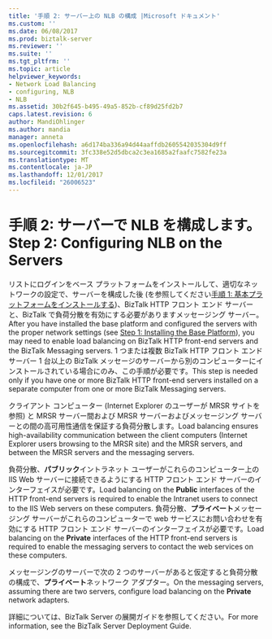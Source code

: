 ```yaml
---
title: '手順 2: サーバー上の NLB の構成 |Microsoft ドキュメント'
ms.custom: ''
ms.date: 06/08/2017
ms.prod: biztalk-server
ms.reviewer: ''
ms.suite: ''
ms.tgt_pltfrm: ''
ms.topic: article
helpviewer_keywords:
- Network Load Balancing
- configuring, NLB
- NLB
ms.assetid: 30b2f645-b495-49a5-852b-cf89d25fd2b7
caps.latest.revision: 6
author: MandiOhlinger
ms.author: mandia
manager: anneta
ms.openlocfilehash: a6d174ba336a94d44aaffdb2605542035304d9ff
ms.sourcegitcommit: 3fc338e52d5dbca2c3ea1685a2faafc7582fe23a
ms.translationtype: MT
ms.contentlocale: ja-JP
ms.lasthandoff: 12/01/2017
ms.locfileid: "26006523"
---
```

# <a name="step-2-configuring-nlb-on-the-servers"></a><span data-ttu-id="c7128-102">手順 2: サーバーで NLB を構成します。</span><span class="sxs-lookup"><span data-stu-id="c7128-102">Step 2: Configuring NLB on the Servers</span></span>
<span data-ttu-id="c7128-103">リストにログインをベース プラットフォームをインストールして、適切なネットワークの設定で、サーバーを構成した後 (を参照してください[手順 1: 基本プラットフォームをインストールする](../../adapters-and-accelerators/accelerator-swift/step-1-installing-the-base-platform.md))、BizTalk HTTP フロント エンド サーバーと、BizTalk で負荷分散を有効にする必要がありますメッセージング サーバー。</span><span class="sxs-lookup"><span data-stu-id="c7128-103">After you have installed the base platform and configured the servers with the proper network settings (see [Step 1: Installing the Base Platform](../../adapters-and-accelerators/accelerator-swift/step-1-installing-the-base-platform.md)), you may need to enable load balancing on BizTalk HTTP front-end servers and the BizTalk Messaging servers.</span></span> <span data-ttu-id="c7128-104">1 つまたは複数 BizTalk HTTP フロント エンド サーバー 1 台以上の BizTalk メッセージのサーバーから別のコンピューターにインストールされている場合にのみ、この手順が必要です。</span><span class="sxs-lookup"><span data-stu-id="c7128-104">This step is needed only if you have one or more BizTalk HTTP front-end servers installed on a separate computer from one or more BizTalk Messaging servers.</span></span>  
  
 <span data-ttu-id="c7128-105">クライアント コンピューター (Internet Explorer のユーザーが MRSR サイトを参照) と MRSR サーバー間および MRSR サーバーおよびメッセージング サーバーとの間の高可用性通信を保証する負荷分散します。</span><span class="sxs-lookup"><span data-stu-id="c7128-105">Load balancing ensures high-availability communication between the client computers (Internet Explorer users browsing to the MRSR site) and the MRSR servers, and between the MRSR servers and the messaging servers.</span></span>  
  
 <span data-ttu-id="c7128-106">負荷分散、**パブリック**イントラネット ユーザーがこれらのコンピューター上の IIS Web サーバーに接続できるようにする HTTP フロント エンド サーバーのインターフェイスが必要です。</span><span class="sxs-lookup"><span data-stu-id="c7128-106">Load balancing on the **Public** interfaces of the HTTP front-end servers is required to enable the Intranet users to connect to the IIS Web servers on these computers.</span></span> <span data-ttu-id="c7128-107">負荷分散、**プライベート**メッセージング サーバーがこれらのコンピューターで web サービスにお問い合わせを有効にする HTTP フロント エンド サーバーのインターフェイスが必要です。</span><span class="sxs-lookup"><span data-stu-id="c7128-107">Load balancing on the **Private** interfaces of the HTTP front-end servers is required to enable the messaging servers to contact the web services on these computers.</span></span>  
  
 <span data-ttu-id="c7128-108">メッセージングのサーバーで次の 2 つのサーバーがあると仮定すると負荷分散の構成で、**プライベート**ネットワーク アダプター。</span><span class="sxs-lookup"><span data-stu-id="c7128-108">On the messaging servers, assuming there are two servers, configure load balancing on the **Private** network adapters.</span></span>  
  
 <span data-ttu-id="c7128-109">詳細については、BizTalk Server の展開ガイドを参照してください。</span><span class="sxs-lookup"><span data-stu-id="c7128-109">For more information, see the BizTalk Server Deployment Guide.</span></span>